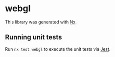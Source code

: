 # webgl

This library was generated with [Nx](https://nx.dev).

## Running unit tests

Run `nx test webgl` to execute the unit tests via [Jest](https://jestjs.io).
